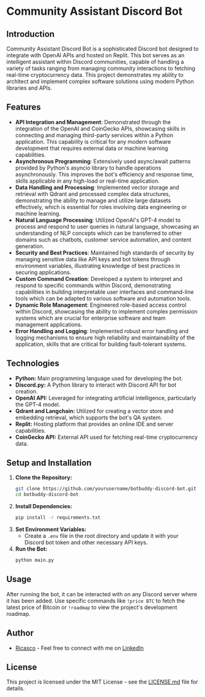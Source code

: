 # Community Assistant Discord Bot

## Introduction

Community Assistant Discord Bot is a sophisticated Discord bot designed to integrate with OpenAI APIs and hosted on Replit. This bot serves as an intelligent assistant within Discord communities, capable of handling a variety of tasks ranging from managing community interactions to fetching real-time cryptocurrency data. This project demonstrates my ability to architect and implement complex software solutions using modern Python libraries and APIs.

## Features

- **API Integration and Management**: Demonstrated through the integration of the OpenAI and CoinGecko APIs, showcasing skills in connecting and managing third-party services within a Python application. This capability is critical for any modern software development that requires external data or machine learning capabilities.
- **Asynchronous Programming**: Extensively used async/await patterns provided by Python's asyncio library to handle operations asynchronously. This improves the bot's efficiency and response time, skills applicable in any high-load or real-time application.
- **Data Handling and Processing**: Implemented vector storage and retrieval with Qdrant and processed complex data structures, demonstrating the ability to manage and utilize large datasets effectively, which is essential for roles involving data engineering or machine learning.
- **Natural Language Processing**: Utilized OpenAI's GPT-4 model to process and respond to user queries in natural language, showcasing an understanding of NLP concepts which can be transferred to other domains such as chatbots, customer service automation, and content generation.
- **Security and Best Practices**: Maintained high standards of security by managing sensitive data like API keys and bot tokens through environment variables, illustrating knowledge of best practices in securing applications.
- **Custom Command Creation**: Developed a system to interpret and respond to specific commands within Discord, demonstrating capabilities in building interpretable user interfaces and command-line tools which can be adapted to various software and automation tools.
- **Dynamic Role Management**: Engineered role-based access control within Discord, showcasing the ability to implement complex permission systems which are crucial for enterprise software and team management applications.
- **Error Handling and Logging**: Implemented robust error handling and logging mechanisms to ensure high reliability and maintainability of the application, skills that are critical for building fault-tolerant systems.

## Technologies

- **Python:** Main programming language used for developing the bot.
- **Discord.py:** A Python library to interact with Discord API for bot creation.
- **OpenAI API:** Leveraged for integrating artificial intelligence, particularly the GPT-4 model.
- **Qdrant and Langchain:** Utilized for creating a vector store and embedding retrieval, which supports the bot's QA system.
- **Replit:** Hosting platform that provides an online IDE and server capabilities.
- **CoinGecko API:** External API used for fetching real-time cryptocurrency data.

## Setup and Installation

1. **Clone the Repository:**
   ```bash
   git clone https://github.com/yourusername/botbuddy-discord-bot.git
   cd botbuddy-discord-bot
   ```
2. **Install Dependencies:**
   ```bash
   pip install -r requirements.txt
   ```
3. **Set Environment Variables:**
   - Create a `.env` file in the root directory and update it with your Discord bot token and other necessary API keys.
4. **Run the Bot:**
   ```bash
   python main.py
   ```

## Usage

After running the bot, it can be interacted with on any Discord server where it has been added. Use specific commands like `!price BTC` to fetch the latest price of Bitcoin or `!roadmap` to view the project's development roadmap.

## Author
- [Ricasco](https://github.com/ricasco) - Feel free to connect with me on [LinkedIn](https://www.linkedin.com/in/your-linkedin)

## License
This project is licensed under the MIT License - see the [LICENSE.md](LICENSE.md) file for details.
